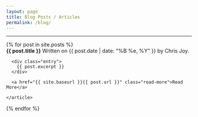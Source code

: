 ```yaml
---
layout: page
title: Blog Posts / Articles
permalink: /blog/
---
```

<hr>
<div class="posts">
  {% for post in site.posts %}
    <article class="post">
    	<b>{{ post.title }}</b> 
    	<span class="date-post"> Written on {{ post.date | date: "%B %e, %Y" }} by Chris Joy.</span>
     
      <div class="entry">
        {{ post.excerpt }}
      </div>

      <a href="{{ site.baseurl }}{{ post.url }}" class="read-more">Read More</a>

    </article>
  {% endfor %}
</div>
